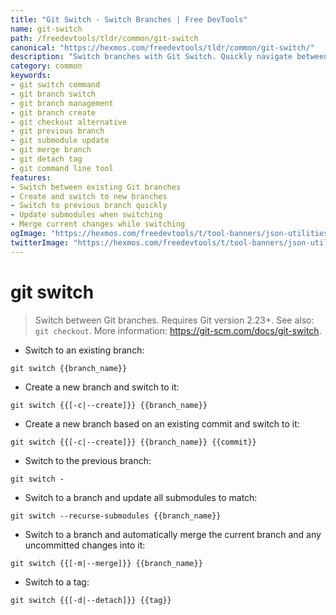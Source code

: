 ```yaml
---
title: "Git Switch - Switch Branches | Free DevTools"
name: git-switch
path: /freedevtools/tldr/common/git-switch
canonical: "https://hexmos.com/freedevtools/tldr/common/git-switch/"
description: "Switch branches with Git Switch. Quickly navigate between different versions, create new branches, and manage changes. Free online tool, no registration required."
category: common
keywords:
- git switch command
- git branch switch
- git branch management
- git branch create
- git checkout alternative
- git previous branch
- git submodule update
- git merge branch
- git detach tag
- git command line tool
features:
- Switch between existing Git branches
- Create and switch to new branches
- Switch to previous branch quickly
- Update submodules when switching
- Merge current changes while switching
ogImage: "https://hexmos.com/freedevtools/t/tool-banners/json-utilities-banner.png"
twitterImage: "https://hexmos.com/freedevtools/t/tool-banners/json-utilities-banner.png"
---
```


# git switch

> Switch between Git branches. Requires Git version 2.23+.
> See also: `git checkout`.
> More information: <https://git-scm.com/docs/git-switch>.

- Switch to an existing branch:

`git switch {{branch_name}}`

- Create a new branch and switch to it:

`git switch {{[-c|--create]}} {{branch_name}}`

- Create a new branch based on an existing commit and switch to it:

`git switch {{[-c|--create]}} {{branch_name}} {{commit}}`

- Switch to the previous branch:

`git switch -`

- Switch to a branch and update all submodules to match:

`git switch --recurse-submodules {{branch_name}}`

- Switch to a branch and automatically merge the current branch and any uncommitted changes into it:

`git switch {{[-m|--merge]}} {{branch_name}}`

- Switch to a tag:

`git switch {{[-d|--detach]}} {{tag}}`

